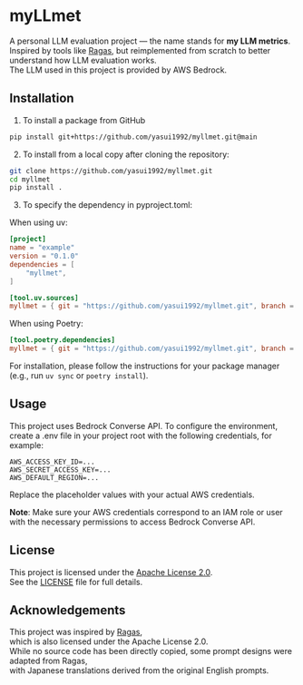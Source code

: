 # myLLmet

A personal LLM evaluation project — the name stands for **my LLM metrics**.  
Inspired by tools like [Ragas](https://github.com/explodinggradients/ragas), but reimplemented from scratch to better understand how LLM evaluation works.  
The LLM used in this project is provided by AWS Bedrock.

## Installation

1. To install a package from GitHub

```sh
pip install git+https://github.com/yasui1992/myllmet.git@main
```

2. To install from a local copy after cloning the repository:

```sh
git clone https://github.com/yasui1992/myllmet.git
cd myllmet
pip install .
```

3. To specify the dependency in pyproject.toml:

When using uv:

```toml
[project]
name = "example"
version = "0.1.0"
dependencies = [
    "myllmet",
]

[tool.uv.sources]
myllmet = { git = "https://github.com/yasui1992/myllmet.git", branch = "main" }
```

When using Poetry:

```toml
[tool.poetry.dependencies]
myllmet = { git = "https://github.com/yasui1992/myllmet.git", branch = "main" }
```

For installation, please follow the instructions for your package manager (e.g., run `uv sync` or `poetry install`).

## Usage

This project uses Bedrock Converse API. To configure the environment, create a .env file in your project root with the following credentials, for example:

```
AWS_ACCESS_KEY_ID=...
AWS_SECRET_ACCESS_KEY=...
AWS_DEFAULT_REGION=...
```

Replace the placeholder values with your actual AWS credentials.

**Note**: Make sure your AWS credentials correspond to an IAM role or user with the necessary permissions to access Bedrock Converse API.

## License

This project is licensed under the [Apache License 2.0](https://www.apache.org/licenses/LICENSE-2.0).  
See the [LICENSE](./LICENSE) file for full details.

## Acknowledgements

This project was inspired by [Ragas](https://github.com/explodinggradients/ragas),  
which is also licensed under the Apache License 2.0.  
While no source code has been directly copied, some prompt designs were adapted from Ragas,  
with Japanese translations derived from the original English prompts.
